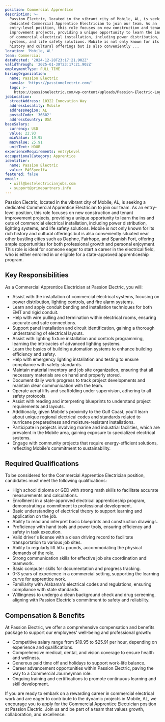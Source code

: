 ```yaml
---
position: Commercial Apprentice
description: >-
  Passion Electric, located in the vibrant city of Mobile, AL, is seeking a
  dedicated Commercial Apprentice Electrician to join our team. As an
  entry-level position, this role focuses on new construction and tenant
  improvement projects, providing a unique opportunity to learn the ins and outs
  of commercial electrical installation, including power distribution, lighting
  systems, and life safety solutions. Mobile is not only known for its rich
  history and cultural offerings but is also conveniently ...
location: 'Mobile, AL'
team: Commercial
datePosted: '2024-12-28T23:17:21.902Z'
validThrough: '2025-01-30T23:17:21.902Z'
employmentType: FULL_TIME
hiringOrganization:
  name: Passion Electric
  sameAs: 'https://passionelectric.com/'
  logo: >-
    https://passionelectric.com/wp-content/uploads/Passion-Electric-Logo-web-final-wide-full-color.png.webp
jobLocation:
  streetAddress: 10322 Innovation Way
  addressLocality: Mobile
  addressRegion: AL
  postalCode: '36602'
  addressCountry: USA
baseSalary:
  currency: USD
  value: 22.93
  minValue: 19.95
  maxValue: 25.91
  unitText: HOUR
experienceRequirements: entryLevel
occupationalCategory: Apprentice
identifier:
  name: Passion Electric
  value: PASSpee1fw
featured: false
email:
  - will@bestelectricianjobs.com
  - support@primepartners.info
---
```




Passion Electric, located in the vibrant city of Mobile, AL, is seeking a dedicated Commercial Apprentice Electrician to join our team. As an entry-level position, this role focuses on new construction and tenant improvement projects, providing a unique opportunity to learn the ins and outs of commercial electrical installation, including power distribution, lighting systems, and life safety solutions. Mobile is not only known for its rich history and cultural offerings but is also conveniently situated near other bustling cities such as Daphne, Fairhope, and Spanish Fort, offering ample opportunities for both professional growth and personal enjoyment. This role is ideal for someone eager to start a career in the electrical field, who is either enrolled in or eligible for a state-approved apprenticeship program.

## Key Responsibilities

As a Commercial Apprentice Electrician at Passion Electric, you will:

- Assist with the installation of commercial electrical systems, focusing on power distribution, lighting controls, and fire alarm systems.
- Learn and apply conduit bending and installation techniques for both EMT and rigid conduit.
- Help with wire pulling and termination within electrical rooms, ensuring accurate and safe connections.
- Support panel installation and circuit identification, gaining a thorough understanding of electrical layouts.
- Assist with lighting fixture installation and controls programming, learning the intricacies of advanced lighting systems.
- Learn the basics of building automation systems to enhance building efficiency and safety.
- Help with emergency lighting installation and testing to ensure compliance with safety standards.
- Maintain material inventory and job site organization, ensuring that all necessary materials are on hand and properly stored.
- Document daily work progress to track project developments and maintain clear communication with the team.
- Operate aerial lifts and scaffolding under supervision, adhering to all safety protocols.
- Assist with reading and interpreting blueprints to understand project requirements and layouts.
- Additionally, given Mobile's proximity to the Gulf Coast, you'll learn about unique regional electrical codes and standards related to hurricane preparedness and moisture-resistant installations.
- Participate in projects involving marine and industrial facilities, which are prevalent in the Mobile area, gaining exposure to specialized electrical systems.
- Engage with community projects that require energy-efficient solutions, reflecting Mobile's commitment to sustainability.

## Required Qualifications

To be considered for the Commercial Apprentice Electrician position, candidates must meet the following qualifications:

- High school diploma or GED with strong math skills to facilitate accurate measurements and calculations.
- Enrollment in a state-approved electrical apprenticeship program, demonstrating a commitment to professional development.
- Basic understanding of electrical theory to support learning and application on the job.
- Ability to read and interpret basic blueprints and construction drawings.
- Proficiency with hand tools and power tools, ensuring efficiency and safety in task execution.
- Valid driver's license with a clean driving record to facilitate transportation to various job sites.
- Ability to regularly lift 50+ pounds, accommodating the physical demands of the role.
- Strong communication skills for effective job site coordination and teamwork.
- Basic computer skills for documentation and progress tracking.
- 0-3 years of experience in a commercial setting, supporting the learning curve for apprentice work.
- Familiarity with Alabama's electrical codes and regulations, ensuring compliance with state standards.
- Willingness to undergo a clean background check and drug screening, aligning with Passion Electric's commitment to safety and reliability.

## Compensation & Benefits

At Passion Electric, we offer a comprehensive compensation and benefits package to support our employees' well-being and professional growth:

- Competitive salary range from $19.95 to $25.91 per hour, depending on experience and qualifications.
- Comprehensive medical, dental, and vision coverage to ensure health and wellness.
- Generous paid time off and holidays to support work-life balance.
- Career advancement opportunities within Passion Electric, paving the way to a Commercial Journeyman role.
- Ongoing training and certifications to promote continuous learning and skill development.

If you are ready to embark on a rewarding career in commercial electrical work and are eager to contribute to the dynamic projects in Mobile, AL, we encourage you to apply for the Commercial Apprentice Electrician position at Passion Electric. Join us and be part of a team that values growth, collaboration, and excellence.
